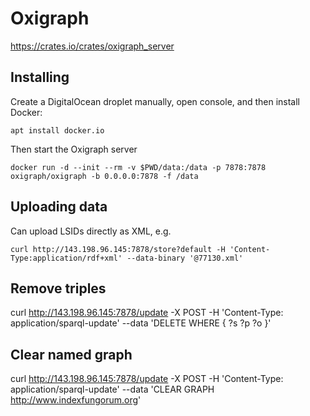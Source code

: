 # Oxigraph

https://crates.io/crates/oxigraph_server


## Installing

Create a DigitalOcean droplet manually, open console, and then install Docker:

```
apt install docker.io
```

Then start the Oxigraph server

```
docker run -d --init --rm -v $PWD/data:/data -p 7878:7878 oxigraph/oxigraph -b 0.0.0.0:7878 -f /data
```

## Uploading data

Can upload LSIDs directly as XML, e.g.

```
curl http://143.198.96.145:7878/store?default -H 'Content-Type:application/rdf+xml' --data-binary '@77130.xml'
```

## Remove triples

curl http://143.198.96.145:7878/update -X POST -H 'Content-Type: application/sparql-update' --data 'DELETE WHERE { ?s ?p ?o }' 


## Clear named graph

curl http://143.198.96.145:7878/update -X POST -H 'Content-Type: application/sparql-update' --data 'CLEAR GRAPH <http://www.indexfungorum.org>'
